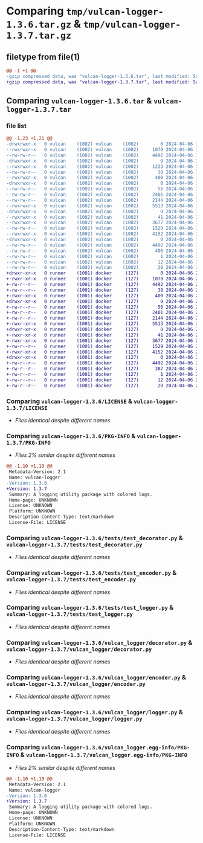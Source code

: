 # Comparing `tmp/vulcan-logger-1.3.6.tar.gz` & `tmp/vulcan-logger-1.3.7.tar.gz`

## filetype from file(1)

```diff
@@ -1 +1 @@
-gzip compressed data, was "vulcan-logger-1.3.6.tar", last modified: Sat Apr  6 19:58:35 2024, max compression
+gzip compressed data, was "vulcan-logger-1.3.7.tar", last modified: Sat Apr  6 20:53:21 2024, max compression
```

## Comparing `vulcan-logger-1.3.6.tar` & `vulcan-logger-1.3.7.tar`

### file list

```diff
@@ -1,23 +1,21 @@
-drwxrwxr-x   0 vulcan    (1002) vulcan    (1002)        0 2024-04-06 19:58:35.389292 vulcan-logger-1.3.6/
--rwxrwxr-x   0 vulcan    (1002) vulcan    (1002)     1070 2024-04-06 19:41:05.000000 vulcan-logger-1.3.6/LICENSE
--rw-rw-r--   0 vulcan    (1002) vulcan    (1002)     4492 2024-04-06 19:58:35.389292 vulcan-logger-1.3.6/PKG-INFO
-drwxrwxr-x   0 vulcan    (1002) vulcan    (1002)        0 2024-04-06 19:58:35.385292 vulcan-logger-1.3.6/example/
--rwxrwxr-x   0 vulcan    (1002) vulcan    (1002)     1223 2024-04-06 19:49:59.000000 vulcan-logger-1.3.6/example/example.py
--rw-rw-r--   0 vulcan    (1002) vulcan    (1002)       38 2024-04-06 19:58:35.389292 vulcan-logger-1.3.6/setup.cfg
--rwxrwxr-x   0 vulcan    (1002) vulcan    (1002)      400 2024-04-06 19:58:35.000000 vulcan-logger-1.3.6/setup.py
-drwxrwxr-x   0 vulcan    (1002) vulcan    (1002)        0 2024-04-06 19:58:35.385292 vulcan-logger-1.3.6/tests/
--rw-rw-r--   0 vulcan    (1002) vulcan    (1002)       56 2024-04-06 19:41:05.000000 vulcan-logger-1.3.6/tests/__init__.py
--rw-rw-r--   0 vulcan    (1002) vulcan    (1002)     2401 2024-04-06 19:50:13.000000 vulcan-logger-1.3.6/tests/test_decorator.py
--rw-rw-r--   0 vulcan    (1002) vulcan    (1002)     2144 2024-04-06 19:53:52.000000 vulcan-logger-1.3.6/tests/test_encoder.py
--rwxrwxr-x   0 vulcan    (1002) vulcan    (1002)     5513 2024-04-06 19:50:20.000000 vulcan-logger-1.3.6/tests/test_logger.py
-drwxrwxr-x   0 vulcan    (1002) vulcan    (1002)        0 2024-04-06 19:58:35.385292 vulcan-logger-1.3.6/vulcan_logger/
--rwxrwxr-x   0 vulcan    (1002) vulcan    (1002)       41 2024-04-06 19:41:05.000000 vulcan-logger-1.3.6/vulcan_logger/__init__.py
--rwxrwxr-x   0 vulcan    (1002) vulcan    (1002)     3677 2024-04-06 19:41:05.000000 vulcan-logger-1.3.6/vulcan_logger/decorator.py
--rw-rw-r--   0 vulcan    (1002) vulcan    (1002)     1529 2024-04-06 19:41:05.000000 vulcan-logger-1.3.6/vulcan_logger/encoder.py
--rwxrwxr-x   0 vulcan    (1002) vulcan    (1002)     4152 2024-04-06 19:41:05.000000 vulcan-logger-1.3.6/vulcan_logger/logger.py
-drwxrwxr-x   0 vulcan    (1002) vulcan    (1002)        0 2024-04-06 19:58:35.389292 vulcan-logger-1.3.6/vulcan_logger.egg-info/
--rw-rw-r--   0 vulcan    (1002) vulcan    (1002)     4492 2024-04-06 19:58:35.000000 vulcan-logger-1.3.6/vulcan_logger.egg-info/PKG-INFO
--rw-rw-r--   0 vulcan    (1002) vulcan    (1002)      406 2024-04-06 19:58:35.000000 vulcan-logger-1.3.6/vulcan_logger.egg-info/SOURCES.txt
--rw-rw-r--   0 vulcan    (1002) vulcan    (1002)        1 2024-04-06 19:58:35.000000 vulcan-logger-1.3.6/vulcan_logger.egg-info/dependency_links.txt
--rw-rw-r--   0 vulcan    (1002) vulcan    (1002)       12 2024-04-06 19:58:35.000000 vulcan-logger-1.3.6/vulcan_logger.egg-info/requires.txt
--rw-rw-r--   0 vulcan    (1002) vulcan    (1002)       20 2024-04-06 19:58:35.000000 vulcan-logger-1.3.6/vulcan_logger.egg-info/top_level.txt
+drwxr-xr-x   0 runner    (1001) docker     (127)        0 2024-04-06 20:53:21.759084 vulcan-logger-1.3.7/
+-rwxr-xr-x   0 runner    (1001) docker     (127)     1070 2024-04-06 20:53:12.000000 vulcan-logger-1.3.7/LICENSE
+-rw-r--r--   0 runner    (1001) docker     (127)     4492 2024-04-06 20:53:21.759084 vulcan-logger-1.3.7/PKG-INFO
+-rw-r--r--   0 runner    (1001) docker     (127)       38 2024-04-06 20:53:21.759084 vulcan-logger-1.3.7/setup.cfg
+-rwxr-xr-x   0 runner    (1001) docker     (127)      400 2024-04-06 20:53:12.000000 vulcan-logger-1.3.7/setup.py
+drwxr-xr-x   0 runner    (1001) docker     (127)        0 2024-04-06 20:53:21.755084 vulcan-logger-1.3.7/tests/
+-rw-r--r--   0 runner    (1001) docker     (127)       56 2024-04-06 20:53:12.000000 vulcan-logger-1.3.7/tests/__init__.py
+-rw-r--r--   0 runner    (1001) docker     (127)     2401 2024-04-06 20:53:12.000000 vulcan-logger-1.3.7/tests/test_decorator.py
+-rw-r--r--   0 runner    (1001) docker     (127)     2144 2024-04-06 20:53:12.000000 vulcan-logger-1.3.7/tests/test_encoder.py
+-rwxr-xr-x   0 runner    (1001) docker     (127)     5513 2024-04-06 20:53:12.000000 vulcan-logger-1.3.7/tests/test_logger.py
+drwxr-xr-x   0 runner    (1001) docker     (127)        0 2024-04-06 20:53:21.759084 vulcan-logger-1.3.7/vulcan_logger/
+-rwxr-xr-x   0 runner    (1001) docker     (127)       41 2024-04-06 20:53:12.000000 vulcan-logger-1.3.7/vulcan_logger/__init__.py
+-rwxr-xr-x   0 runner    (1001) docker     (127)     3677 2024-04-06 20:53:12.000000 vulcan-logger-1.3.7/vulcan_logger/decorator.py
+-rw-r--r--   0 runner    (1001) docker     (127)     1529 2024-04-06 20:53:12.000000 vulcan-logger-1.3.7/vulcan_logger/encoder.py
+-rwxr-xr-x   0 runner    (1001) docker     (127)     4152 2024-04-06 20:53:12.000000 vulcan-logger-1.3.7/vulcan_logger/logger.py
+drwxr-xr-x   0 runner    (1001) docker     (127)        0 2024-04-06 20:53:21.759084 vulcan-logger-1.3.7/vulcan_logger.egg-info/
+-rw-r--r--   0 runner    (1001) docker     (127)     4492 2024-04-06 20:53:21.000000 vulcan-logger-1.3.7/vulcan_logger.egg-info/PKG-INFO
+-rw-r--r--   0 runner    (1001) docker     (127)      387 2024-04-06 20:53:21.000000 vulcan-logger-1.3.7/vulcan_logger.egg-info/SOURCES.txt
+-rw-r--r--   0 runner    (1001) docker     (127)        1 2024-04-06 20:53:21.000000 vulcan-logger-1.3.7/vulcan_logger.egg-info/dependency_links.txt
+-rw-r--r--   0 runner    (1001) docker     (127)       12 2024-04-06 20:53:21.000000 vulcan-logger-1.3.7/vulcan_logger.egg-info/requires.txt
+-rw-r--r--   0 runner    (1001) docker     (127)       20 2024-04-06 20:53:21.000000 vulcan-logger-1.3.7/vulcan_logger.egg-info/top_level.txt
```

### Comparing `vulcan-logger-1.3.6/LICENSE` & `vulcan-logger-1.3.7/LICENSE`

 * *Files identical despite different names*

### Comparing `vulcan-logger-1.3.6/PKG-INFO` & `vulcan-logger-1.3.7/PKG-INFO`

 * *Files 2% similar despite different names*

```diff
@@ -1,10 +1,10 @@
 Metadata-Version: 2.1
 Name: vulcan-logger
-Version: 1.3.6
+Version: 1.3.7
 Summary: A logging utility package with colored logs.
 Home-page: UNKNOWN
 License: UNKNOWN
 Platform: UNKNOWN
 Description-Content-Type: text/markdown
 License-File: LICENSE
```

### Comparing `vulcan-logger-1.3.6/tests/test_decorator.py` & `vulcan-logger-1.3.7/tests/test_decorator.py`

 * *Files identical despite different names*

### Comparing `vulcan-logger-1.3.6/tests/test_encoder.py` & `vulcan-logger-1.3.7/tests/test_encoder.py`

 * *Files identical despite different names*

### Comparing `vulcan-logger-1.3.6/tests/test_logger.py` & `vulcan-logger-1.3.7/tests/test_logger.py`

 * *Files identical despite different names*

### Comparing `vulcan-logger-1.3.6/vulcan_logger/decorator.py` & `vulcan-logger-1.3.7/vulcan_logger/decorator.py`

 * *Files identical despite different names*

### Comparing `vulcan-logger-1.3.6/vulcan_logger/encoder.py` & `vulcan-logger-1.3.7/vulcan_logger/encoder.py`

 * *Files identical despite different names*

### Comparing `vulcan-logger-1.3.6/vulcan_logger/logger.py` & `vulcan-logger-1.3.7/vulcan_logger/logger.py`

 * *Files identical despite different names*

### Comparing `vulcan-logger-1.3.6/vulcan_logger.egg-info/PKG-INFO` & `vulcan-logger-1.3.7/vulcan_logger.egg-info/PKG-INFO`

 * *Files 2% similar despite different names*

```diff
@@ -1,10 +1,10 @@
 Metadata-Version: 2.1
 Name: vulcan-logger
-Version: 1.3.6
+Version: 1.3.7
 Summary: A logging utility package with colored logs.
 Home-page: UNKNOWN
 License: UNKNOWN
 Platform: UNKNOWN
 Description-Content-Type: text/markdown
 License-File: LICENSE
```

